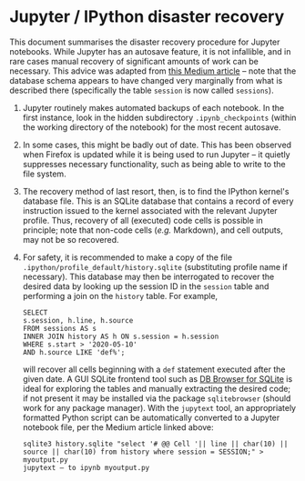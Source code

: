 # Jupyter / IPython disaster recovery

This document summarises the disaster recovery procedure for Jupyter notebooks. While Jupyter has an autosave feature, it is not infallible, and in rare cases manual recovery of significant amounts of work can be necessary. This advice was adapted from [this Medium article](https://medium.com/flatiron-engineering/recovering-from-a-jupyter-disaster-27401677aeeb) &ndash; note that the database schema appears to have changed very marginally from what is described there (specifically the table ```session``` is now called ```sessions```).

1. Jupyter routinely makes automated backups of each notebook. In the first instance, look in the hidden subdirectory ```.ipynb_checkpoints``` (within the working directory of the notebook) for the most recent autosave.
2. In some cases, this might be badly out of date. This has been observed when Firefox is updated while it is being used to run Jupyter &ndash; it quietly suppresses necessary functionality, such as being able to write to the file system.
3. The recovery method of last resort, then, is to find the IPython kernel's database file. This is an SQLite database that contains a record of every instruction issued to the kernel associated with the relevant Jupyter profile. Thus, recovery of all (executed) code cells is possible in principle; note that non-code cells (*e.g.* Markdown), and cell outputs, may not be so recovered.
4. For safety, it is recommended to make a copy of the file ```.ipython/profile_default/history.sqlite``` (substituting profile name if necessary). This database may then be interrogated to recover the desired data by looking up the session ID in the ```session``` table and performing a join on the ```history``` table. For example,

    ```{sql}
    SELECT
    s.session, h.line, h.source
    FROM sessions AS s
    INNER JOIN history AS h ON s.session = h.session
    WHERE s.start > '2020-05-10'
    AND h.source LIKE 'def%';
    ```

    will recover all cells beginning with a ```def``` statement executed after the given  date. A GUI SQLite frontend tool such as [DB Browser for SQLite](https://sqlitebrowser.org/) is ideal for exploring the tables and manually extracting the  desired code; if not present it may be installed via the package ```sqlitebrowser```  (should work for any package manager). With the ```jupytext``` tool, an  appropriately formatted Python script can be automatically converted to a Jupyter  notebook file, per the Medium article linked above:

    ```{bash}
    sqlite3 history.sqlite "select '# @@ Cell '|| line || char(10) || source || char(10) from history where session = SESSION;" > myoutput.py
    jupytext — to ipynb myoutput.py
```